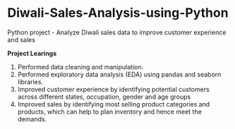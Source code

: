 # Diwali-Sales-Analysis-using-Python
Python project - Analyze Diwali sales data to improve customer experience and sales

**Project Learings**
1. Performed data cleaning and manipulation.
2. Performed exploratory data analysis (EDA) using pandas and seaborn libraries.
3. Improved customer experience by identifying potential customers across different states, occupation, gender and age groups
4. Improved sales by identifying most selling product categories and products, which can help to plan inventory and hence meet the demands.
